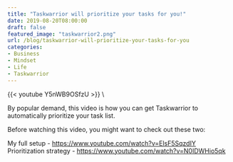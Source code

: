 ```yaml
---
title: "Taskwarrior will prioritize your tasks for you!"
date: 2019-08-20T08:00:00
draft: false
featured_image: "taskwarrior2.png"
url: /blog/taskwarrior-will-prioritize-your-tasks-for-you
categories:
- Business
- Mindset
- Life
- Taskwarrior
---
```


{{< youtube Y5nWB9OSfzU >}} \

By popular demand, this video is how you can get Taskwarrior to automatically prioritize your task list.

Before watching this video, you might want to check out these two:

My full setup - https://www.youtube.com/watch?v=ElsF5SqzdIY
Prioritization strategy - https://www.youtube.com/watch?v=N0IDWHio5qk